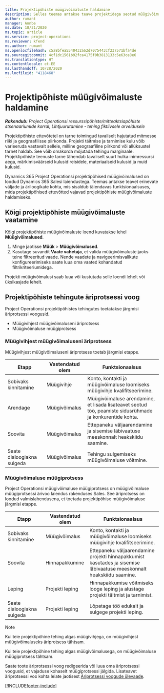 ```yaml
---
title: Projektipõhiste müügivõimaluste haldamine
description: Selles teemas antakse teave projektidega seotud müügivõimalustega töötamise kohta.
author: rumant
manager: Annbe
ms.date: 10/21/2020
ms.topic: article
ms.service: project-operations
ms.reviewer: kfend
ms.author: rumant
ms.openlocfilehash: c5a8bfea5540432a62d7075443cf237571bfa4de
ms.sourcegitcommit: 4cf1dc1561b92fca4175f0b3813133c5e63ce8e6
ms.translationtype: HT
ms.contentlocale: et-EE
ms.lasthandoff: 10/28/2020
ms.locfileid: "4118468"
---
```

# <a name="manage-project-based-opportunities"></a>Projektipõhiste müügivõimaluste haldamine

_**Rakendub:** Project Operationsi ressurssipõhiste/mitteaktsiapõhiste stsenaariumide korral,  Lihtjuurutamine - tehing fiktiivsele arveldusele_

Projektipõhiste ettevõtetel on tarne toimingud tavaliselt hajutatud mitmesse riiki ja geograafilisse piirkonda. Projekti täitmise ja tarnimise kulu võib varieeruda vastavalt sellele, milline geograafiline piirkond või allüksustel tarnet haldab. See võib omakorda mõjutada tehingu marginaale. Projektipõhiste teenuste tarne tähendab tavaliselt suurt hulka inimressursi aega, märkimisväärseid kulusid reisidele, materiaalseid kulusid ja muid kulusid.

Dynamics 365 Project Operationsi projektipõhised müügivõimalused on loodud Dynamics 365 Salesi laiendustega. Teemas antakse teavet erinevate väljade ja äriloogikate kohta, mis sisaldub täiendavas funktsionaalsuses, mida projektipõhised ettevõtted vajavad projektipõhiste müügivõimaluste haldamiseks.

## <a name="view-all-project-based-opportunities"></a>Kõigi projektipõhiste müügivõimaluste vaatamine

Kõigi projektipõhiste müügivõimaluste loend kuvatakse lehel **Müügivõimalused**. 

1. Minge jaotisse **Müük** > **Müügivõimalused**.
2. Kasutage suvandit **Vaate vahetaja**, et valida müügivõimaluste jaoks teine filtreeritud vaade. Nende vaadete ja navigeerimisvalikute konfigureerimiseks saate luua oma vaated kohandatud filtrikriteeriumidega.

Projekti müügivõimalusi saab luua või kustutada selle loendi lehelt või üksikasjade lehelt.

## <a name="business-process-flow-for-project-based-deals"></a>Projektipõhiste tehingute äriprotsessi voog

Project Operationsi projektipõhistes tehingutes toetatakse järgmisi äriprotsessi voogusid.

- Müügivihjest müügivõimaluseni äriprotsess
- Müügivõimaluse müügiprotsess

### <a name="lead-to-opportunity-business-process"></a>Müügivihjest müügivõimaluseni äriprotsess 
Müügivihjest müügivõimaluseni äriprotsess toetab järgmisi etappe.

| Etapp | Vastendatud olem | Funktsionaalsus |
| --- | --- | --- |
| Sobivaks kinnitamine | Müügivihje | Konto, kontakti ja müügivõimaluse loomiseks müügivihje kvalifitseerimine. |
| Arendage | Müügivõimalus | Müügivõimaluse arendamine, et lisada lisateavet seotud töö, peamiste sidusrühmade ja konkurentide kohta. |
| Soovita | Müügivõimalus | Ettepaneku väljaarendamine ja sisemise läbivaatuse meeskonnalt heakskiidu saamine. |
| Saate dialoogiakna sulgeda | Müügivõimalus | Tehingu sulgemiseks müügivõimaluse võitmine. |

### <a name="opportunity-sales-process"></a>Müügivõimaluse müügiprotsess
Project Operationsi müügivõimaluse müügiprotsess on müügivõimaluse müügiprotsessi ärivoo laiendus rakenduses Sales. See äriprotsess on loodud valmislahendusena, et toetada projektipõhise müügivõimaluse järgmisi etappe.

| Etapp | Vastendatud olem | Funktsionaalsus |
| --- | --- | --- |
| Sobivaks kinnitamine | Müügivõimalus | Konto, kontakti ja müügivõimaluse loomiseks müügivihje kvalifitseerimine. |
| Soovita | Hinnapakkumine | Ettepaneku väljaarendamine projekti hinnapakkumist kasutades ja sisemise läbivaatuse meeskonnalt heakskiidu saamine. |
| Leping | Projekti leping | Hinnapakkumise võitmiseks looge leping ja alustage projekti täitmist ja tarnimist. |
| Saate dialoogiakna sulgeda | Projekti leping | Lõpetage töö edukalt ja sulgege projekti leping. |

> [!NOTE]
> Kui teie projektipõhine tehing algas müügivihjega, on müügivihjest müügivõimaluseks äriprotsess tähtsam.
>
> Kui teie projektipõhine tehing algas müügivõimalusega, on müügivõimaluse müügiprotsess tähtsam.

Saate toote äriprotsessi voog redigeerida või luua oma äriprotsessi voogusid, et vajaduse kohaselt müügiprotsessi jälgida. Lisateavet äriprotsessi voo kohta leiate jaotisest [Äriprotsessi voogude ülevaade](https://docs.microsoft.com/dynamics365/customerengagement/on-premises/customize/business-process-flows-overview).


[!INCLUDE[footer-include](../includes/footer-banner.md)]
